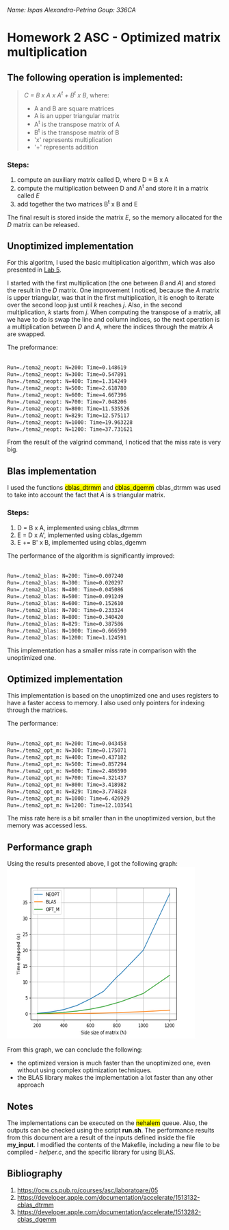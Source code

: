 *Name: Ispas Alexandra-Petrina*
*Goup: 336CA*


# Homework 2 ASC - Optimized matrix multiplication

## The following operation is implemented:

> *C = B x A x A<sup>t</sup> + B<sup>t</sup> x B*, where:
> * A and B are square matrices
> * A is an upper triangular matrix
> * A<sup>t</sup> is the transpose matrix of A
> * B<sup>t</sup> is the transpose matrix of B
> * 'x' represents multiplication
> * '+' represents addition

### Steps:

1. compute an auxiliary matrix called D, where D = B x A
2. compute the multiplication between D and A<sup>t</sup> and store it in a matrix called *E* 
3. add together the two matrices B<sup>t</sup> x B and E

The final result is stored inside the matrix *E*, so the memory allocated for the *D*
matrix can be released.


## Unoptimized implementation
For this algoritm, I used the basic multiplication algorithm, which was also presented 
in [Lab 5](https://ocw.cs.pub.ro/courses/asc/laboratoare/05). 

I started with the first multiplication (the one between *B* and *A*) and stored the 
result in the *D* matrix. One improvement I noticed, because the *A* matrix is upper 
triangular, was that in the first multiplication, it is enogh to iterate over the second 
loop just until *k* reaches *j*. Also, in the second multiplication, *k* starts from *j*.
When computing the transpose of a matrix, all we have to do is swap the line and collumn 
indices, so the next operation is a multiplication between *D* and *A*, where the indices 
through the matrix *A* are swapped.

The preformance:
<pre><code>
Run=./tema2_neopt: N=200: Time=0.148619
Run=./tema2_neopt: N=300: Time=0.547891
Run=./tema2_neopt: N=400: Time=1.314249
Run=./tema2_neopt: N=500: Time=2.618780
Run=./tema2_neopt: N=600: Time=4.667396
Run=./tema2_neopt: N=700: Time=7.048206
Run=./tema2_neopt: N=800: Time=11.535526
Run=./tema2_neopt: N=829: Time=12.575117
Run=./tema2_neopt: N=1000: Time=19.963228
Run=./tema2_neopt: N=1200: Time=37.731621
</code></pre>

From the result of the valgrind command, I noticed that the miss rate is very big.

## Blas implementation
I used the functions <mark>cblas_dtrmm</mark> and <mark>cblas_dgemm</mark> cblas_dtrmm was used to take 
into account the fact that *A* is s triangular matrix.

### Steps:
1. D = B x A, implemented using cblas_dtrmm
2. E = D x A', implemented using cblas_dgemm
3. E += B' x B, implemented using cblas_dgemm

The performance of the algorithm is significantly improved:
<pre><code>
Run=./tema2_blas: N=200: Time=0.007240
Run=./tema2_blas: N=300: Time=0.020297
Run=./tema2_blas: N=400: Time=0.045086
Run=./tema2_blas: N=500: Time=0.091249
Run=./tema2_blas: N=600: Time=0.152610
Run=./tema2_blas: N=700: Time=0.233324
Run=./tema2_blas: N=800: Time=0.340420
Run=./tema2_blas: N=829: Time=0.387586
Run=./tema2_blas: N=1000: Time=0.666590
Run=./tema2_blas: N=1200: Time=1.124591
</code></pre>

This implementation has a smaller miss rate in comparison with the unoptimized one.

## Optimized implementation
This implementation is based on the unoptimized one and uses registers to have a 
faster access to memory. I also used only pointers for indexing through the matrices.

The performance:
<pre><code>
Run=./tema2_opt_m: N=200: Time=0.043458
Run=./tema2_opt_m: N=300: Time=0.175071
Run=./tema2_opt_m: N=400: Time=0.437182
Run=./tema2_opt_m: N=500: Time=0.857294
Run=./tema2_opt_m: N=600: Time=2.486590
Run=./tema2_opt_m: N=700: Time=4.321437
Run=./tema2_opt_m: N=800: Time=3.418982
Run=./tema2_opt_m: N=829: Time=3.774828
Run=./tema2_opt_m: N=1000: Time=6.426929
Run=./tema2_opt_m: N=1200: Time=12.103541
</code></pre>

The miss rate here is a bit smaller than in the unoptimized version, but the memory
was accessed less.

## Performance graph
Using the results presented above, I got the following graph:
<img src="./performance.png" alt="MarineGEO circle logo" style="height: 400px; width:440px;"/>

From this graph, we can conclude the following:
* the optimized version is much faster than the unoptimized one, even without
using complex optimization techniques.
* the BLAS library makes the implementation a lot faster than any other approach

## Notes
The implementations can be executed on the <mark>nehalem</mark> queue. Also, the 
outputs can be checked using the script **run.sh**. The performance results from
this document are a result of the inputs defined inside the file **my_input**.
I modified the contents of the Makefile, including a new file to be compiled - 
*helper.c*, and the specific library for using BLAS.

## Bibliography
1. https://ocw.cs.pub.ro/courses/asc/laboratoare/05
2. https://developer.apple.com/documentation/accelerate/1513132-cblas_dtrmm
3. https://developer.apple.com/documentation/accelerate/1513282-cblas_dgemm
